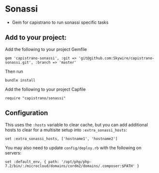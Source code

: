 # Sonassi

- Gem for capistrano to run sonassi specific tasks

## Add to your project:

Add the following to your project Gemfile

~~~
gem 'capistrano-sonassi', :git => 'git@github.com:Skywire/capistrano-sonassi.git', :branch => 'master'
~~~

Then run 

~~~
bundle install
~~~

Add the following to your project Capfile

~~~
require "capistrano/sonassi"
~~~

## Configuration

This uses the `:hosts` variable to clear cache, but you can add additional hosts to clear for a multisite setup into `:extra_sonassi_hosts`:

```
set :extra_sonassi_hosts, ['hostname1', 'hostname2']
```

You may also need to update `config/deploy.rb` with the following on servers:

    set :default_env, { path: '/opt/php/php-7.2/bin/:/microcloud/domains/cordm2/domains/.composer:$PATH' }